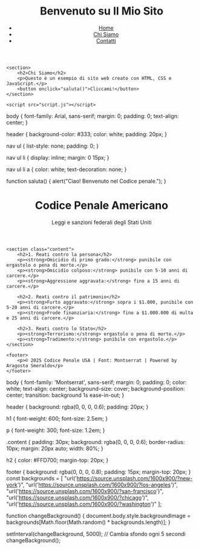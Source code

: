 <!DOCTYPE html>
<html lang="it">
<head>
    <meta charset="UTF-8">
    <meta name="viewport" content="width=device-width, initial-scale=1.0">
    <title>Il Mio Sito Web</title>
    <link rel="stylesheet" href="style.css">
</head>
<body>
    <header>
        <h1>Benvenuto su Il Mio Sito</h1>
        <nav>
            <ul>
                <li><a href="#">Home</a></li>
                <li><a href="#">Chi Siamo</a></li>
                <li><a href="#">Contatti</a></li>
            </ul>
        </nav>
    </header>

    <section>
        <h2>Chi Siamo</h2>
        <p>Questo è un esempio di sito web creato con HTML, CSS e JavaScript.</p>
        <button onclick="saluta()">Cliccami!</button>
    </section>

    <script src="script.js"></script>
</body>
</html>

body {
    font-family: Arial, sans-serif;
    margin: 0;
    padding: 0;
    text-align: center;
}

header {
    background-color: #333;
    color: white;
    padding: 20px;
}

nav ul {
    list-style: none;
    padding: 0;
}

nav ul li {
    display: inline;
    margin: 0 15px;
}

nav ul li a {
    color: white;
    text-decoration: none;
}

function saluta() {
    alert("Ciao! Benvenuto nel Codice penale.");
}
<!DOCTYPE html>
<html lang="it">
<head>
    <meta charset="UTF-8">
    <meta name="viewport" content="width=device-width, initial-scale=1.0">
    <title>Codice Penale Americano</title>
    <link rel="stylesheet" href="style.css">
    <script src="script.js" defer></script>
    <link href="https://fonts.googleapis.com/css2?family=Montserrat:wght@300;600&display=swap" rel="stylesheet">
</head>
<body>
    <header>
        <h1>Codice Penale Americano</h1>
        <p>Leggi e sanzioni federali degli Stati Uniti</p>
    </header>

    <section class="content">
        <h2>1. Reati contro la persona</h2>
        <p><strong>Omicidio di primo grado:</strong> punibile con ergastolo o pena di morte.</p>
        <p><strong>Omicidio colposo:</strong> punibile con 5-10 anni di carcere.</p>
        <p><strong>Aggressione aggravata:</strong> fino a 15 anni di carcere.</p>

        <h2>2. Reati contro il patrimonio</h2>
        <p><strong>Furto aggravato:</strong> sopra i $1.000, punibile con 5-20 anni di carcere.</p>
        <p><strong>Frode finanziaria:</strong> fino a $1.000.000 di multa e 25 anni di carcere.</p>

        <h2>3. Reati contro lo Stato</h2>
        <p><strong>Terrorismo:</strong> ergastolo o pena di morte.</p>
        <p><strong>Tradimento:</strong> punibile con ergastolo.</p>
    </section>

    <footer>
        <p>© 2025 Codice Penale USA | Font: Montserrat | Powered by Aragosta Smeraldo</p>
    </footer>
</body>
</html>
body {
    font-family: 'Montserrat', sans-serif;
    margin: 0;
    padding: 0;
    color: white;
    text-align: center;
    background-size: cover;
    background-position: center;
    transition: background 1s ease-in-out;
}

header {
    background: rgba(0, 0, 0, 0.6);
    padding: 20px;
}

h1 {
    font-weight: 600;
    font-size: 2.5em;
}

p {
    font-weight: 300;
    font-size: 1.2em;
}

.content {
    padding: 30px;
    background: rgba(0, 0, 0, 0.6);
    border-radius: 10px;
    margin: 20px auto;
    width: 80%;
}

h2 {
    color: #FFD700;
    margin-top: 20px;
}

footer {
    background: rgba(0, 0, 0, 0.8);
    padding: 15px;
    margin-top: 20px;
}
const backgrounds = [
    "url('https://source.unsplash.com/1600x900/?new-york')",
    "url('https://source.unsplash.com/1600x900/?los-angeles')",
    "url('https://source.unsplash.com/1600x900/?san-francisco')",
    "url('https://source.unsplash.com/1600x900/?chicago')",
    "url('https://source.unsplash.com/1600x900/?washington')"
];

function changeBackground() {
    document.body.style.backgroundImage = backgrounds[Math.floor(Math.random() * backgrounds.length)];
}

setInterval(changeBackground, 5000); // Cambia sfondo ogni 5 secondi
changeBackground();
